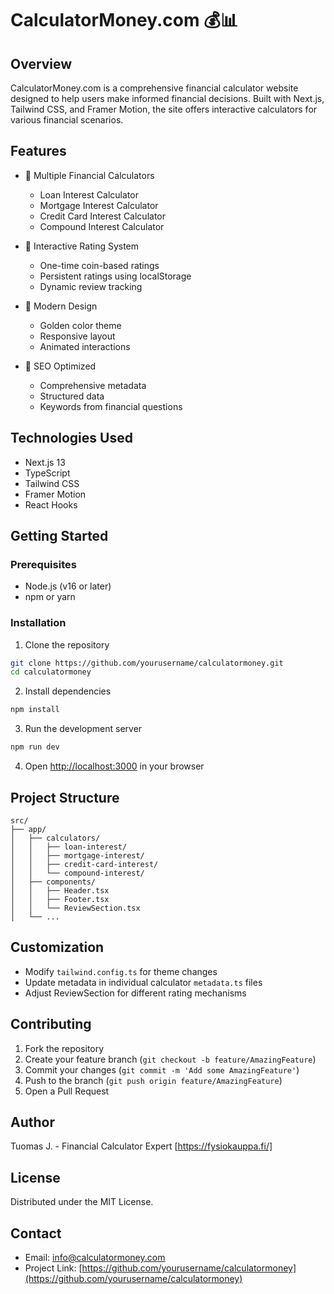 # CalculatorMoney.com 💰📊

## Overview
CalculatorMoney.com is a comprehensive financial calculator website designed to help users make informed financial decisions. Built with Next.js, Tailwind CSS, and Framer Motion, the site offers interactive calculators for various financial scenarios.

## Features
- 🧮 Multiple Financial Calculators
  - Loan Interest Calculator
  - Mortgage Interest Calculator
  - Credit Card Interest Calculator
  - Compound Interest Calculator

- 🌟 Interactive Rating System
  - One-time coin-based ratings
  - Persistent ratings using localStorage
  - Dynamic review tracking

- 🎨 Modern Design
  - Golden color theme
  - Responsive layout
  - Animated interactions

- 🚀 SEO Optimized
  - Comprehensive metadata
  - Structured data
  - Keywords from financial questions

## Technologies Used
- Next.js 13
- TypeScript
- Tailwind CSS
- Framer Motion
- React Hooks

## Getting Started

### Prerequisites
- Node.js (v16 or later)
- npm or yarn

### Installation
1. Clone the repository
```bash
git clone https://github.com/yourusername/calculatormoney.git
cd calculatormoney
```

2. Install dependencies
```bash
npm install
```

3. Run the development server
```bash
npm run dev
```

4. Open [http://localhost:3000](http://localhost:3000) in your browser

## Project Structure
```
src/
├── app/
│   ├── calculators/
│   │   ├── loan-interest/
│   │   ├── mortgage-interest/
│   │   ├── credit-card-interest/
│   │   └── compound-interest/
│   ├── components/
│   │   ├── Header.tsx
│   │   ├── Footer.tsx
│   │   └── ReviewSection.tsx
│   └── ...
```

## Customization
- Modify `tailwind.config.ts` for theme changes
- Update metadata in individual calculator `metadata.ts` files
- Adjust ReviewSection for different rating mechanisms

## Contributing
1. Fork the repository
2. Create your feature branch (`git checkout -b feature/AmazingFeature`)
3. Commit your changes (`git commit -m 'Add some AmazingFeature'`)
4. Push to the branch (`git push origin feature/AmazingFeature`)
5. Open a Pull Request

## Author
Tuomas J. - Financial Calculator Expert
[https://fysiokauppa.fi/]

## License
Distributed under the MIT License.

## Contact
- Email: info@calculatormoney.com
- Project Link: [https://github.com/yourusername/calculatormoney](https://github.com/yourusername/calculatormoney)
